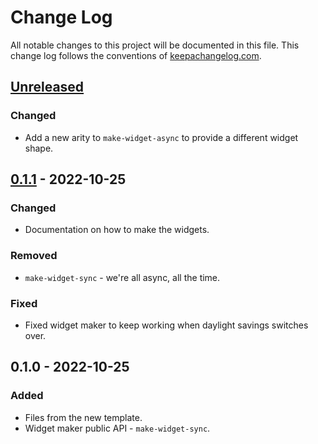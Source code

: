 # Change Log
All notable changes to this project will be documented in this file. This change log follows the conventions of [keepachangelog.com](http://keepachangelog.com/).

## [Unreleased]
### Changed
- Add a new arity to `make-widget-async` to provide a different widget shape.

## [0.1.1] - 2022-10-25
### Changed
- Documentation on how to make the widgets.

### Removed
- `make-widget-sync` - we're all async, all the time.

### Fixed
- Fixed widget maker to keep working when daylight savings switches over.

## 0.1.0 - 2022-10-25
### Added
- Files from the new template.
- Widget maker public API - `make-widget-sync`.

[Unreleased]: https://sourcehost.site/your-name/ica-chatbot/compare/0.1.1...HEAD
[0.1.1]: https://sourcehost.site/your-name/ica-chatbot/compare/0.1.0...0.1.1
